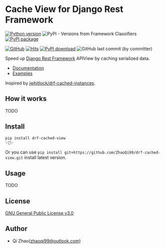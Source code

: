 # Cache View for Django Rest Framework

[![Python version](https://img.shields.io/pypi/pyversions/drf-access-key.svg?logo=python)](https://pypi.python.org/pypi/drf-access-key)
![PyPI - Versions from Framework Classifiers](https://img.shields.io/pypi/frameworkversions/django/drf-access-key)
[![PyPI package](https://img.shields.io/pypi/v/drf-access-key.svg)](https://pypi.python.org/pypi/drf-access-key)

[![GitHub](https://img.shields.io/github/license/ZhaoQi99/drf-cached-view)](https://github.com/ZhaoQi99/drf-cached-view/blob/main/LICENSE)
[![Hits](https://hits.seeyoufarm.com/api/count/incr/badge.svg?url=https%3A%2F%2Fgithub.com%2FZhaoQi99%2Fdrf-cached-view&count_bg=%2379C83D&title_bg=%23555555&icon=github.svg&icon_color=%23E7E7E7&title=visitors&edge_flat=false)](https://hits.seeyoufarm.com)
[![PyPI download](https://img.shields.io/pypi/dm/drf-access-key.svg)](https://pypi.python.org/pypi/drf-access-key)
![GitHub last commit (by committer)](https://img.shields.io/github/last-commit/ZhaoQi99/drf-access-key)


Speed up [Django Rest Framework](https://www.django-rest-framework.org/) APIView by caching serialized data.

* [Documentation](#)
* [Examples](#)

Inspired by [jwhitlock/drf-cached-instances](https://github.com/jwhitlock/drf-cached-instances).

## How it works
TODO

## Install
```bash
pip install drf-cached-view
✨🍰✨
```
Or you can use `pip install git+https://github.com/ZhaoQi99/drf-cached-view.git` install latest version.

## Usage
TODO

## License
[GNU General Public License v3.0](https://github.com/ZhaoQi99/drf-cached-view/blob/main/LICENSE)

## Author
* Qi Zhao([zhaoqi99@outlook.com](mailto:zhaoqi99@outlook.com))
